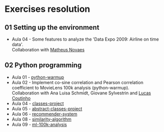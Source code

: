 # Exercises resolution

## 01 Setting up the environment

* Aula 04 - Some features to analyze the 'Data Expo 2009: Airline on time data'.  
Collaboration with [Matheus Novaes](https://github.com/matheuspnovaes/lista-4)


## 02 Python programming

* Aula 01 - [python-warmup](https://github.com/gus-phys/ai2-exercises-resolution/tree/main/02-programacao-python/aula1/python-warmup)
* Aula 02 - Implement co-sine correlation and Pearson correlation coefficient to MovieLens 100k analysis (python-warmup).  
Collaboration with Ana Luisa Schmidt, Giovane Sylvestrin and [Lucas Coutinho](https://github.com/lucas-coutinho/python-warmup)
* Aula 04 - [classes-project](https://github.com/gus-phys/ai2-exercises-resolution/tree/main/02-programacao-python/aula4/classes-project)
* Aula 05 - [abstract-classes-project](https://github.com/gus-phys/ai2-exercises-resolution/tree/main/02-programacao-python/aula5/abstract-classes)
* Aula 06 - [recommender-system](https://github.com/gus-phys/ai2-exercises-resolution/tree/main/02-programacao-python/aula6/recommender-system)
* Aula 08 - [similarity-algorithm](https://github.com/gus-phys/ai2-exercises-resolution/tree/main/02-programacao-python/aula8/similarity-algorithm)
* Aula 09 - [ml-100k-analysis](https://github.com/gus-phys/ai2-exercises-resolution/tree/main/02-programacao-python/aula9/ml-100k-analysis)
